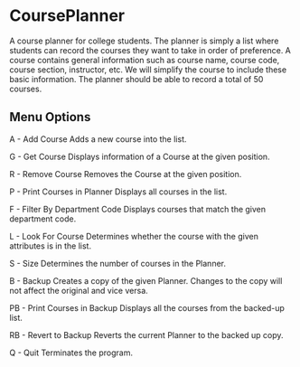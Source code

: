 # CoursePlanner

A course planner for college students. The planner is simply a list where students can record the courses they want to take in order of preference. A course contains general information such as course name, course code, course section, instructor, etc. We will simplify the course to include these basic information. The planner should be able to record a total of 50 courses.

## Menu Options

A - Add Course
Adds a new course into the list.

G - Get Course 
Displays information of a Course at the given position.

R - Remove Course 
Removes the Course at the given position.

P - Print Courses in Planner
Displays all courses in the list.

F - Filter By Department Code
Displays courses that match the given department code.

L - Look For Course 
Determines whether the course with the given attributes is in the list.

S - Size
Determines the number of courses in the Planner.

B - Backup
Creates a copy of the given Planner. Changes to the copy will not affect the original and vice versa.

PB - Print Courses in Backup
Displays all the courses from the backed-up list.

RB - Revert to Backup
Reverts the current Planner to the backed up copy.

Q - Quit
Terminates the program.
